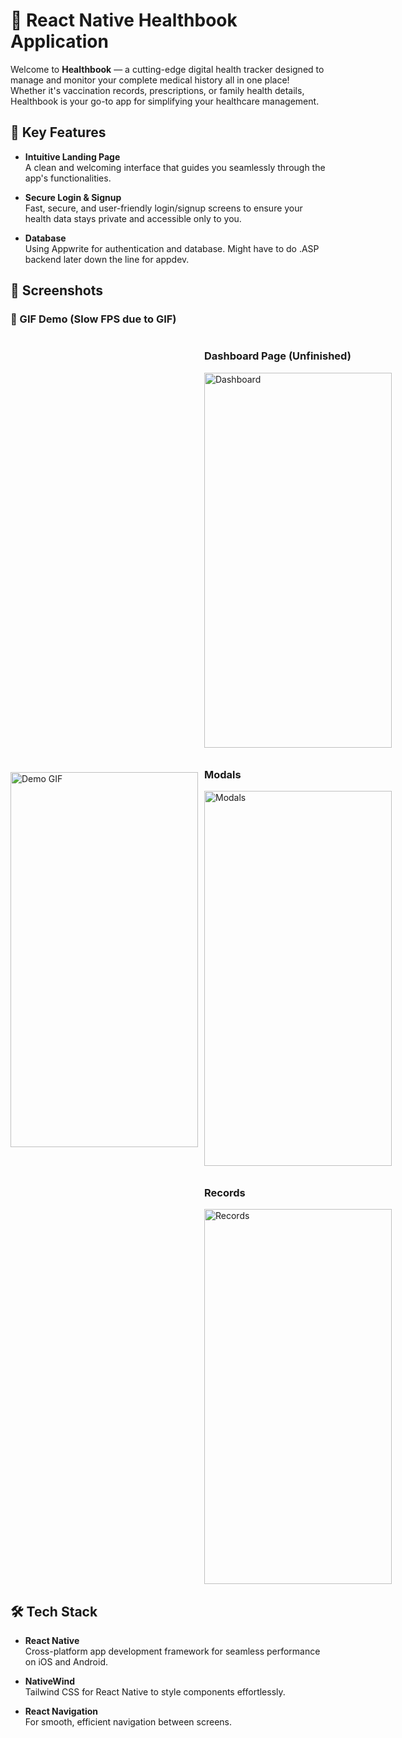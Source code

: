# 📱 React Native Healthbook Application

Welcome to **Healthbook** — a cutting-edge digital health tracker designed to manage and monitor your complete medical history all in one place! Whether it's vaccination records, prescriptions, or family health details, Healthbook is your go-to app for simplifying your healthcare management. 

## 🚀 Key Features

- **Intuitive Landing Page**  
  A clean and welcoming interface that guides you seamlessly through the app's functionalities.

- **Secure Login & Signup**  
  Fast, secure, and user-friendly login/signup screens to ensure your health data stays private and accessible only to you.

- **Database**  
  Using Appwrite for authentication and database. Might have to do .ASP backend later down the line for appdev.

## 🎨 Screenshots

### 🎥 GIF Demo (Slow FPS due to GIF)

<div style="display: flex; align-items: center; justify-content: space-between;">
  <img src="https://github.com/user-attachments/assets/69c50e17-e71c-400e-abcb-fcbafd8fc918" alt="Demo GIF" width="300" height="600" style="margin-right: 10px;"/>
  
  <div style="display: flex; flex-direction: column;">

   ### Dashboard Page (Unfinished)
  <img src="https://github.com/user-attachments/assets/20807c40-2ddc-47ed-aba5-d684ded5c1e4" alt="Dashboard" width="300" height="600" style="margin-bottom: 10px;"/>

  ### Modals 
  <img src="https://github.com/user-attachments/assets/7cc9a3a1-e2be-436d-b236-70c49aa20aa4" alt="Modals" width="300" height="600" style="margin-bottom: 10px;" />

  ### Records 
  <img src="https://github.com/user-attachments/assets/6ffde71f-334e-46fd-aeb3-6ba280c17abe" alt="Records" width="300" height="600" />

    
  </div>
</div>

## 🛠️ Tech Stack

- **React Native**  
  Cross-platform app development framework for seamless performance on iOS and Android.
  
- **NativeWind**  
  Tailwind CSS for React Native to style components effortlessly.

- **React Navigation**  
  For smooth, efficient navigation between screens.
